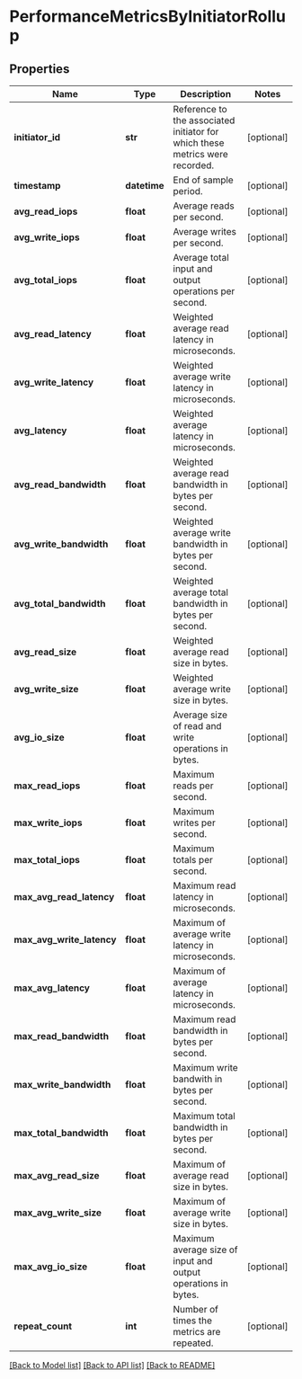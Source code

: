# PerformanceMetricsByInitiatorRollup

## Properties
Name | Type | Description | Notes
------------ | ------------- | ------------- | -------------
**initiator_id** | **str** | Reference to the associated initiator for which these metrics were recorded. | [optional] 
**timestamp** | **datetime** | End of sample period. | [optional] 
**avg_read_iops** | **float** | Average reads per second. | [optional] 
**avg_write_iops** | **float** | Average writes per second. | [optional] 
**avg_total_iops** | **float** | Average total input and output operations per second. | [optional] 
**avg_read_latency** | **float** | Weighted average read latency in microseconds. | [optional] 
**avg_write_latency** | **float** | Weighted average write latency in microseconds. | [optional] 
**avg_latency** | **float** | Weighted average latency in microseconds. | [optional] 
**avg_read_bandwidth** | **float** | Weighted average read bandwidth in bytes per second. | [optional] 
**avg_write_bandwidth** | **float** | Weighted average write bandwidth in bytes per second. | [optional] 
**avg_total_bandwidth** | **float** | Weighted average total bandwidth in bytes per second. | [optional] 
**avg_read_size** | **float** | Weighted average read size in bytes. | [optional] 
**avg_write_size** | **float** | Weighted average write size in bytes. | [optional] 
**avg_io_size** | **float** | Average size of read and write operations in bytes. | [optional] 
**max_read_iops** | **float** | Maximum reads per second. | [optional] 
**max_write_iops** | **float** | Maximum writes per second. | [optional] 
**max_total_iops** | **float** | Maximum totals per second. | [optional] 
**max_avg_read_latency** | **float** | Maximum read latency in microseconds. | [optional] 
**max_avg_write_latency** | **float** | Maximum of average write latency in microseconds. | [optional] 
**max_avg_latency** | **float** | Maximum of average latency in microseconds. | [optional] 
**max_read_bandwidth** | **float** | Maximum read bandwidth in bytes per second. | [optional] 
**max_write_bandwidth** | **float** | Maximum write bandwith in bytes per second. | [optional] 
**max_total_bandwidth** | **float** | Maximum total bandwidth in bytes per second. | [optional] 
**max_avg_read_size** | **float** | Maximum of average read size in bytes. | [optional] 
**max_avg_write_size** | **float** | Maximum of average write size in bytes. | [optional] 
**max_avg_io_size** | **float** | Maximum average size of input and output operations in bytes. | [optional] 
**repeat_count** | **int** | Number of times the metrics are repeated. | [optional] 

[[Back to Model list]](../README.md#documentation-for-models) [[Back to API list]](../README.md#documentation-for-api-endpoints) [[Back to README]](../README.md)


